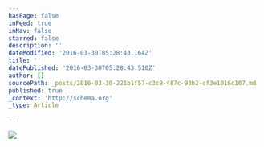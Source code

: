 ```yaml
---
hasPage: false
inFeed: true
inNav: false
starred: false
description: ''
dateModified: '2016-03-30T05:28:43.164Z'
title: ''
datePublished: '2016-03-30T05:28:43.510Z'
author: []
sourcePath: _posts/2016-03-30-221b1f57-c3c9-487c-93b2-cf3e1016c107.md
published: true
_context: 'http://schema.org'
_type: Article

---
```

![](https://the-grid-user-content.s3-us-west-2.amazonaws.com/d3c0d937-7ae2-41e9-9532-2cc59e98d710.jpg)